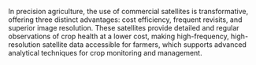 In precision agriculture, the use of commercial satellites is transformative, offering three distinct advantages: cost efficiency, frequent revisits, and superior image resolution. These satellites provide detailed and regular observations of crop health at a lower cost, making high-frequency, high-resolution satellite data accessible for farmers, which supports advanced analytical techniques for crop monitoring and management.
